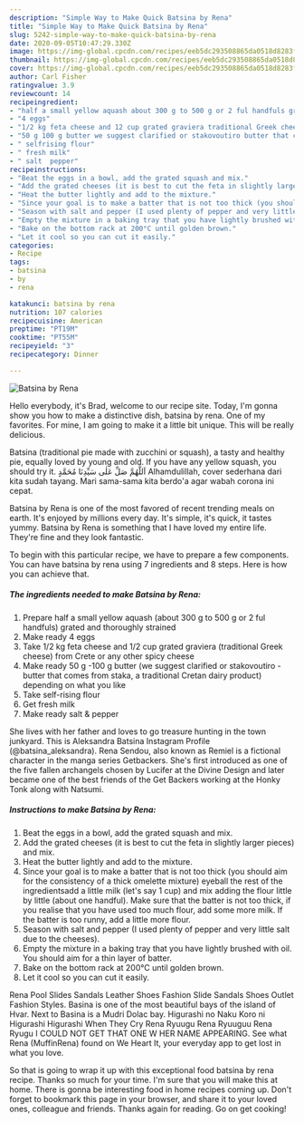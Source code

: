 ```yaml
---
description: "Simple Way to Make Quick Batsina by Rena"
title: "Simple Way to Make Quick Batsina by Rena"
slug: 5242-simple-way-to-make-quick-batsina-by-rena
date: 2020-09-05T10:47:29.330Z
image: https://img-global.cpcdn.com/recipes/eeb5dc293508865da0518d8283fc42de/751x532cq70/batsina-by-rena-recipe-main-photo.jpg
thumbnail: https://img-global.cpcdn.com/recipes/eeb5dc293508865da0518d8283fc42de/751x532cq70/batsina-by-rena-recipe-main-photo.jpg
cover: https://img-global.cpcdn.com/recipes/eeb5dc293508865da0518d8283fc42de/751x532cq70/batsina-by-rena-recipe-main-photo.jpg
author: Carl Fisher
ratingvalue: 3.9
reviewcount: 14
recipeingredient:
- "half a small yellow aquash about 300 g to 500 g or 2 ful handfuls grated and thoroughly strained"
- "4 eggs"
- "1/2 kg feta cheese and 12 cup grated graviera traditional Greek cheese from Crete or any other spicy cheese"
- "50 g 100 g butter we suggest clarified or stakovoutiro butter that comes from staka a traditional Cretan dairy product depending on what you like"
- " selfrising flour"
- " fresh milk"
- " salt  pepper"
recipeinstructions:
- "Beat the eggs in a bowl, add the grated squash and mix."
- "Add the grated cheeses (it is best to cut the feta in slightly larger pieces) and mix."
- "Heat the butter lightly and add to the mixture."
- "Since your goal is to make a batter that is not too thick (you should aim for the consistency of a thick omelette mixture) eyeball the rest of the ingredientsadd a little milk (let&#39;s say 1 cup) and mix adding the flour little by little (about one handful). Make sure that the batter is not too thick, if you realise that you have used too much flour, add some more milk. If the batter is too runny, add a little more flour."
- "Season with salt and pepper (I used plenty of pepper and very little salt due to the cheeses)."
- "Empty the mixture in a baking tray that you have lightly brushed with oil. You should aim for a thin layer of batter."
- "Bake on the bottom rack at 200°C until golden brown."
- "Let it cool so you can cut it easily."
categories:
- Recipe
tags:
- batsina
- by
- rena

katakunci: batsina by rena 
nutrition: 107 calories
recipecuisine: American
preptime: "PT19M"
cooktime: "PT55M"
recipeyield: "3"
recipecategory: Dinner

---
```



![Batsina by Rena](https://img-global.cpcdn.com/recipes/eeb5dc293508865da0518d8283fc42de/751x532cq70/batsina-by-rena-recipe-main-photo.jpg)

Hello everybody, it's Brad, welcome to our recipe site. Today, I'm gonna show you how to make a distinctive dish, batsina by rena. One of my favorites. For mine, I am going to make it a little bit unique. This will be really delicious.

Batsina (traditional pie made with zucchini or squash), a tasty and healthy pie, equally loved by young and old. If you have any yellow squash, you should try it. اَللَّهُمَّ صَلِّ عَلٰى سَيِّدِنَا مُحَمَّدٍ Alhamdulillah, cover sederhana dari kita sudah tayang. Mari sama-sama kita berdo&#39;a agar wabah corona ini cepat.

Batsina by Rena is one of the most favored of recent trending meals on earth. It's enjoyed by millions every day. It's simple, it's quick, it tastes yummy. Batsina by Rena is something that I have loved my entire life. They're fine and they look fantastic.


To begin with this particular recipe, we have to prepare a few components. You can have batsina by rena using 7 ingredients and 8 steps. Here is how you can achieve that.

<!--inarticleads1-->

##### The ingredients needed to make Batsina by Rena:

1. Prepare half a small yellow aquash (about 300 g to 500 g or 2 ful handfuls) grated and thoroughly strained
1. Make ready 4 eggs
1. Take 1/2 kg feta cheese and 1/2 cup grated graviera (traditional Greek cheese) from Crete or any other spicy cheese
1. Make ready 50 g -100 g butter (we suggest clarified or stakovoutiro -butter that comes from staka, a traditional Cretan dairy product) depending on what you like
1. Take  self-rising flour
1. Get  fresh milk
1. Make ready  salt &amp; pepper


She lives with her father and loves to go treasure hunting in the town junkyard. This is Aleksandra Batsina Instagram Profile (@batsina_aleksandra). Rena Sendou, also known as Remiel is a fictional character in the manga series Getbackers. She&#39;s first introduced as one of the five fallen archangels chosen by Lucifer at the Divine Design and later became one of the best friends of the Get Backers working at the Honky Tonk along with Natsumi. 

<!--inarticleads2-->

##### Instructions to make Batsina by Rena:

1. Beat the eggs in a bowl, add the grated squash and mix.
1. Add the grated cheeses (it is best to cut the feta in slightly larger pieces) and mix.
1. Heat the butter lightly and add to the mixture.
1. Since your goal is to make a batter that is not too thick (you should aim for the consistency of a thick omelette mixture) eyeball the rest of the ingredientsadd a little milk (let&#39;s say 1 cup) and mix adding the flour little by little (about one handful). Make sure that the batter is not too thick, if you realise that you have used too much flour, add some more milk. If the batter is too runny, add a little more flour.
1. Season with salt and pepper (I used plenty of pepper and very little salt due to the cheeses).
1. Empty the mixture in a baking tray that you have lightly brushed with oil. You should aim for a thin layer of batter.
1. Bake on the bottom rack at 200°C until golden brown.
1. Let it cool so you can cut it easily.


Rena Pool Slides Sandals Leather Shoes Fashion Slide Sandals Shoes Outlet Fashion Styles. Basina is one of the most beautiful bays of the island of Hvar. Next to Basina is a Mudri Dolac bay. Higurashi no Naku Koro ni Higurashi Higurashi When They Cry Rena Ryuugu Rena Ryuuguu Rena Ryugu I COULD NOT GET THAT ONE W HER NAME APPEARING. See what Rena (MuffinRena) found on We Heart It, your everyday app to get lost in what you love. 

So that is going to wrap it up with this exceptional food batsina by rena recipe. Thanks so much for your time. I'm sure that you will make this at home. There is gonna be interesting food in home recipes coming up. Don't forget to bookmark this page in your browser, and share it to your loved ones, colleague and friends. Thanks again for reading. Go on get cooking!
